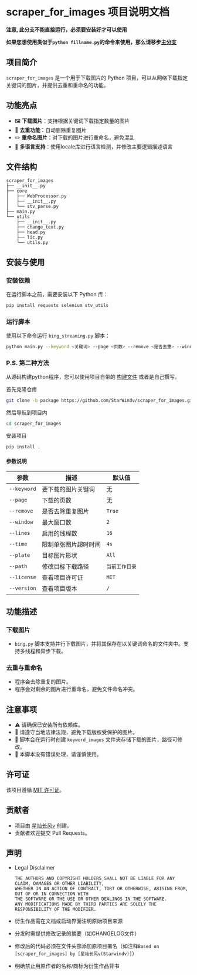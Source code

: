# scraper_for_images 项目说明文档

**注意, 此分支不能直接运行，必须要安装好才可以使用**

**如果您想使用类似于`python fillname.py`的命令来使用，那么请移步[主分支](https://github.com/StarWindv/scraper_for_images/tree/main)**

## 项目简介

`scraper_for_images` 是一个用于下载图片的 Python 项目，可以从网络下载指定关键词的图片，并提供去重和重命名的功能。

## 功能亮点

- 🖼️ **下载图片**：支持根据关键词下载指定数量的图片
- 🧹 **去重功能**：自动删除重复图片
- ✏️ **重命名图片**：对下载的图片进行重命名，避免混乱
- 📖 **多语言支持**：使用locale库进行语言检测，并修改主要逻辑描述语言

## 文件结构

```
scraper_for_images
├── __init__.py
├── core
│   ├── WebProcessor.py
│   ├── __init__.py
│   └── stv_parse.py
├── main.py
└── utils
    ├── __init__.py
    ├── change_text.py
    ├── head.py
    ├── lic.py
    └── utils.py
```

## 安装与使用

### 安装依赖

在运行脚本之前，需要安装以下 Python 库：

```bash
pip install requests selenium stv_utils
```

### 运行脚本

使用以下命令运行 `bing_streaming.py` 脚本：

```bash
python main.py --keyword <关键词> --page <页数> --remove <是否去重> --window <窗口数量> --lines <线程数量>
```

### P.S. 第二种方法

从源码构建python程序，您可以使用项目自带的 [构建文件](./pyproject.toml) 或者是自己撰写。

首先克隆仓库
```bash
git clone -b package https://github.com/StarWindv/scraper_for_images.git
```

然后导航到项目内
```bash
cd scraper_for_images
```

安装项目
```bash
pip install .
```

#### 参数说明

| 参数          | 描述         | 默认值      |
| ----------- | ---------- | -------- |
| `--keyword` | 要下载的图片关键词  | 无        |
| `--page`    | 下载的页数      | 无        |
| `--remove`  | 是否去除重复图片   | `True`   |
| `--window`  | 最大窗口数      | `2`      |
| `--lines`   | 启用的线程数     | `16`     |
| `--time`    | 限制单张图片超时时间 | `4s`     |
| `--plate`   | 目标图片形状     | `All`    |
| `--path`    | 修改目标下载路径   | `当前工作目录` |
| `--license` | 查看项目许可证    | `MIT`    |
| `--version` | 查看项目版本     | `/`      |

## 功能描述

### 下载图片

- `bing.py` 脚本支持并行下载图片，并将其保存在以关键词命名的文件夹中。支持多线程和异步下载。

### 去重与重命名

- 程序会去除重复的图片。
- 程序会对剩余的图片进行重命名，避免文件命名冲突。

## 注意事项

- ⚠️ 请确保已安装所有依赖库。
- 📜 请遵守当地法律法规，避免下载版权受保护的图片。
- 🧳 脚本会在运行时创建 `keyword_images` 文件夹存储下载的图片，路径可修改。
- 🚫 本脚本没有错误处理，请谨慎使用。

## 许可证

该项目遵循 [MIT 许可证](./LICENSE)。

## 贡献者

- 项目由 [星灿长风v](https://github.com/StarWindv) 创建。
- 贡献者欢迎提交 Pull Requests。

## 声明

- Legal Disclaimer
  
  ```
  THE AUTHORS AND COPYRIGHT HOLDERS SHALL NOT BE LIABLE FOR ANY CLAIM, DAMAGES OR OTHER LIABILITY, 
  WHETHER IN AN ACTION OF CONTRACT, TORT OR OTHERWISE, ARISING FROM, OUT OF OR IN CONNECTION WITH 
  THE SOFTWARE OR THE USE OR OTHER DEALINGS IN THE SOFTWARE. 
  ANY MODIFICATIONS MADE BY THIRD PARTIES ARE SOLELY THE RESPONSIBILITY OF THE MODIFIER.
  ```

- 衍生作品需在文档或启动界面注明原始项目来源

- 分发时需提供修改记录的摘要（如CHANGELOG文件）

- 修改后的代码必须在文件头部添加原项目署名（如注释`Based on [scraper_for_images] by [星灿长风v(Starwindv)]`）

- 明确禁止用原作者的名称/商标为衍生作品背书
